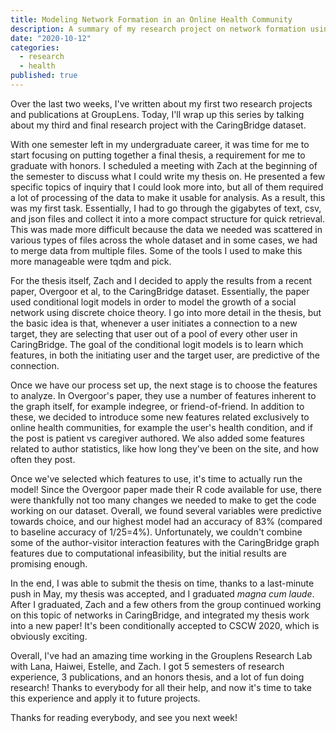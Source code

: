 ```yaml
---
title: Modeling Network Formation in an Online Health Community
description: A summary of my research project on network formation using the CaringBridge dataset.
date: "2020-10-12"
categories:
  - research
  - health
published: true
---
```


Over the last two weeks, I've written about my first two research projects and publications at GroupLens. Today, I'll wrap up this series by talking about my third and final research project with the CaringBridge dataset.

With one semester left in my undergraduate career, it was time for me to start focusing on putting together a final thesis, a requirement for me to graduate with honors. I scheduled a meeting with Zach at the beginning of the semester to discuss what I could write my thesis on. He presented a few specific topics of inquiry that I could look more into, but all of them required a lot of processing of the data to make it usable for analysis. As a result, this was my first task. Essentially, I had to go through the gigabytes of text, csv, and json files and collect it into a more compact structure for quick retrieval. This was made more difficult because the data we needed was scattered in various types of files across the whole dataset and in some cases, we had to merge data from multiple files. Some of the tools I used to make this more manageable were tqdm and pick.

For the thesis itself, Zach and I decided to apply the results from a recent paper, Overgoor et al, to the CaringBridge dataset. Essentially, the paper used conditional logit models in order to model the growth of a social network using discrete choice theory. I go into more detail in the thesis, but the basic idea is that, whenever a user initiates a connection to a new target, they are selecting that user out of a pool of every other user in CaringBridge. The goal of the conditional logit models is to learn which features, in both the initiating user and the target user, are predictive of the connection.

Once we have our process set up, the next stage is to choose the features to analyze. In Overgoor's paper, they use a number of features inherent to the graph itself, for example indegree, or friend-of-friend. In addition to these, we decided to introduce some new features related exclusively to online health communities, for example the user's health condition, and if the post is patient vs caregiver authored. We also added some features related to author statistics, like how long they've been on the site, and how often they post.

Once we've selected which features to use, it's time to actually run the model! Since the Overgoor paper made their R code available for use, there were thankfully not too many changes we needed to make to get the code working on our dataset. Overall, we found several variables were predictive towards choice, and our highest model had an accuracy of 83% (compared to baseline accuracy of 1/25=4%). Unfortunately, we couldn't combine some of the author-visitor interaction features with the CaringBridge graph features due to computational infeasibility, but the initial results are promising enough.

In the end, I was able to submit the thesis on time, thanks to a last-minute push in May, my thesis was accepted, and I graduated _magna cum laude_. After I graduated, Zach and a few others from the group continued working on this topic of networks in CaringBridge, and integrated my thesis work into a new paper! It's been conditionally accepted to CSCW 2020, which is obviously exciting.

Overall, I've had an amazing time working in the Grouplens Research Lab with Lana, Haiwei, Estelle, and Zach. I got 5 semesters of research experience, 3 publications, and an honors thesis, and a lot of fun doing research! Thanks to everybody for all their help, and now it's time to take this experience and apply it to future projects.

Thanks for reading everybody, and see you next week!
